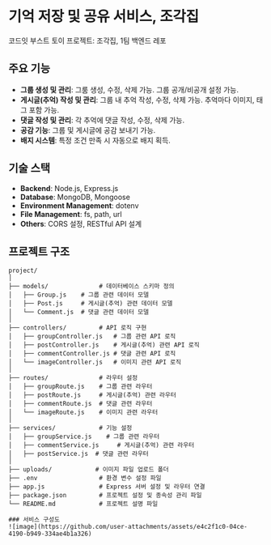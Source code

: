 # 기억 저장 및 공유 서비스, 조각집

코드잇 부스트 토이 프로젝트: 조각집, 1팀 백엔드 레포

## 주요 기능

- **그룹 생성 및 관리**: 그룸 생성, 수정, 삭제 가능. 그룹 공개/비공개 설정 가능.
- **게시글(추억) 작성 및 관리**: 그룹 내 추억 작성, 수정, 삭제 가능. 추억마다 이미지, 태그 포함 가능.
- **댓글 작성 및 관리**: 각 추억에 댓글 작성, 수정, 삭제 가능.
- **공감 기능**: 그룹 및 게시글에 공감 보내기 가능.
- **배지 시스템**: 특정 조건 만족 시 자동으로 배지 획득.

## 기술 스택

- **Backend**: Node.js, Express.js
- **Database**: MongoDB, Mongoose
- **Environment Management**: dotenv
- **File Management**: fs, path, url
- **Others**: CORS 설정, RESTful API 설계

## 프로젝트 구조

```plaintext
project/
│
├── models/              # 데이터베이스 스키마 정의
│   ├── Group.js    # 그룹 관련 데이터 모델
│   ├── Post.js     # 게시글(추억) 관련 데이터 모델
│   └── Comment.js  # 댓글 관련 데이터 모델
│
├── controllers/         # API 로직 구현
│   ├── groupController.js   # 그룹 관련 API 로직
│   ├── postController.js    # 게시글(추억) 관련 API 로직
│   ├── commentController.js # 댓글 관련 API 로직
│   └── imageController.js   # 이미지 관련 API 로직
│
├── routes/              # 라우터 설정
│   ├── groupRoute.js    # 그룹 관련 라우터
│   ├── postRoute.js     # 게시글(추억) 관련 라우터
│   ├── commentRoute.js  # 댓글 관련 라우터
│   └── imageRoute.js    # 이미지 관련 라우터
│
├── services/            # 기능 설정
│   ├── groupService.js    # 그룹 관련 라우터
│   ├── commentService.js     # 게시글(추억) 관련 라우터
│   ├── postService.js  # 댓글 관련 라우터
│
├── uploads/            # 이미지 파일 업로드 폴더
├── .env                 # 환경 변수 설정 파일
├── app.js               # Express 서버 설정 및 라우터 연결
├── package.json         # 프로젝트 설정 및 종속성 관리 파일
└── README.md            # 프로젝트 설명 파일

### 서비스 구성도
![image](https://github.com/user-attachments/assets/e4c2f1c0-04ce-4190-b949-334ae4b1a326)

```
